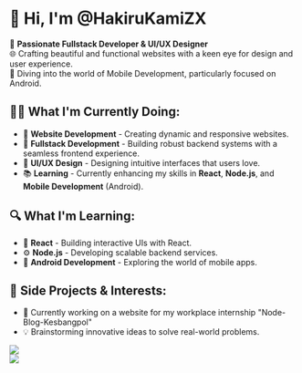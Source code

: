 # 👋 Hi, I'm @HakiruKamiZX

🚀 **Passionate Fullstack Developer & UI/UX Designer**  
🌐 Crafting beautiful and functional websites with a keen eye for design and user experience.  
📱 Diving into the world of Mobile Development, particularly focused on Android.

## 👨‍💻 What I'm Currently Doing:
- 🌟 **Website Development** - Creating dynamic and responsive websites.
- 💼 **Fullstack Development** - Building robust backend systems with a seamless frontend experience.
- 🎨 **UI/UX Design** - Designing intuitive interfaces that users love.
- 📚 **Learning** - Currently enhancing my skills in **React**, **Node.js**, and **Mobile Development** (Android).

## 🔍 What I'm Learning:
- 🔧 **React** - Building interactive UIs with React.
- ⚙️ **Node.js** - Developing scalable backend services.
- 📱 **Android Development** - Exploring the world of mobile apps.

## 🎯 Side Projects & Interests:
- 🚀 Currently working on a website for my workplace internship "Node-Blog-Kesbangpol"
- 💡 Brainstorming innovative ideas to solve real-world problems.

![](https://github-readme-streak-stats.herokuapp.com/?user=HakiruKamiZX&theme=dark&hide_border=true)<br/>
![](https://github-readme-stats.vercel.app/api/top-langs/?username=HakiruKamiZX&theme=dark&hide_border=true&include_all_commits=true&count_private=true&layout=compact)

<!---
HakiruKamiZX/HakiruKamiZX is a ✨ special ✨ repository because its `README.md` (this file) appears on your GitHub profile.
You can click the Preview link to take a look at your changes.
--->
